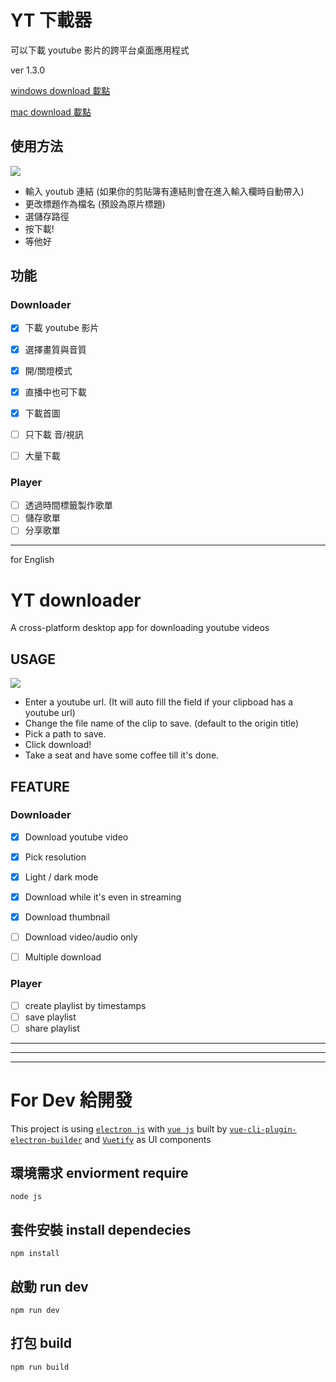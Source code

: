# YT 下載器

可以下載 youtube 影片的跨平台桌面應用程式

ver 1.3.0

[windows download 載點](/release/1.3.0/win/yt-downloader%20Setup%201.3.0.exe?raw=true)

[mac download 載點](/release/1.3.0/mac/)

## 使用方法

![](https://i.imgur.com/e35m6KU.png)

- 輸入 youtub 連結 (如果你的剪貼簿有連結則會在進入輸入欄時自動帶入)
- 更改標題作為檔名 (預設為原片標題)
- 選儲存路徑
- 按下載!
- 等他好

## 功能

### Downloader
- [x] 下載 youtube 影片
- [x] 選擇畫質與音質
- [x] 開/關燈模式
- [x] 直播中也可下載
- [x] 下載首圖

- [ ] 只下載 音/視訊
- [ ] 大量下載

### Player
- [ ] 透過時間標籤製作歌單
- [ ] 儲存歌單
- [ ] 分享歌單

---

for English

# YT downloader

A cross-platform desktop app for downloading youtube videos

## USAGE

![](https://i.imgur.com/e35m6KU.png)

- Enter a youtube url. (It will auto fill the field if your clipboad has a youtube url)
- Change the file name of the clip to save. (default to the origin title)
- Pick a path to save.
- Click download!
- Take a seat and have some coffee till it's done.

## FEATURE

### Downloader

- [x] Download youtube video
- [x] Pick resolution
- [x] Light / dark mode
- [x] Download while it's even in streaming
- [x] Download thumbnail

- [ ] Download video/audio only
- [ ] Multiple download

### Player
- [ ] create playlist by timestamps
- [ ] save playlist
- [ ] share playlist

---

---

---

# For Dev 給開發

This project is using [`electron js`](https://www.electronjs.org/) with [`vue js`](https://vuejs.org/) built by [`vue-cli-plugin-electron-builder`](https://nklayman.github.io/vue-cli-plugin-electron-builder/) and [`Vuetify`](https://vuetifyjs.com/en/) as UI components

## 環境需求 enviorment require

```
node js
```

## 套件安裝 install dependecies

```
npm install
```

## 啟動 run dev

```
npm run dev
```

## 打包 build

```
npm run build
```
